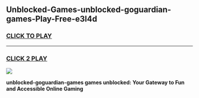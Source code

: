 
## Unblocked-Games-unblocked-goguardian-games-Play-Free-e3l4d
<h3>
<a href="https://premium76.site?title=unblocked-goguardian-games&ref=17A">CLICK TO PLAY</a></h3>
<hr>

<h3>
<a href="https://premium76.site?title=unblocked-goguardian-games&ref=17A">CLICK 2 PLAY</a>
  
</h3>

<a href="https://premium76.site?title=unblocked-goguardian-games&ref=17A"><img src="https://clearcache.store/games.png"></a>


**unblocked-goguardian-games games unblocked: Your Gateway to Fun and Accessible Online Gaming**

